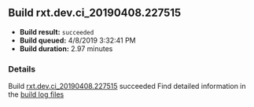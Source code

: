 ## Build rxt.dev.ci_20190408.227515
- **Build result:** `succeeded`
- **Build queued:** 4/8/2019 3:32:41 PM
- **Build duration:** 2.97 minutes
### Details
Build [rxt.dev.ci_20190408.227515](https://winappstudio.visualstudio.com/web/build.aspx?pcguid=a4ef43be-68ce-4195-a619-079b4d9834c2&builduri=vstfs%3a%2f%2f%2fBuild%2fBuild%2f27515) succeeded
Find detailed information in the [build log files](https://uwpctdiags.blob.core.windows.net/buildlogs/rxt.dev.ci_20190408.227515_logs.zip)
